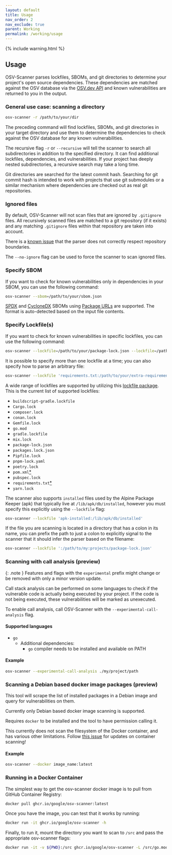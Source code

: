 ```yaml
---
layout: default
title: Usage
nav_order: 2
nav_exclude: true
parent: Working
permalink: /working/usage
---
```

{% include warning.html %}

## Usage

OSV-Scanner parses lockfiles, SBOMs, and git directories to determine your project's open source dependencies. These dependencies are matched against the OSV database via the [OSV.dev API](https://osv.dev#use-the-api) and known vulnerabilities are returned to you in the output. 

### General use case: scanning a directory

```bash
osv-scanner -r /path/to/your/dir
```

The preceding command will find lockfiles, SBOMs, and git directories in your target directory and use them to determine the dependencies to check against the OSV database for any known vulnerabilities.

The recursive flag `-r` or `--recursive` will tell the scanner to search all subdirectories in addition to the specified directory. It can find additional lockfiles, dependencies, and vulnerabilities. If your project has deeply nested subdirectories, a recursive search may take a long time. 

Git directories are searched for the latest commit hash. Searching for git commit hash is intended to work with projects that use git submodules or a similar mechanism where dependencies are checked out as real git repositories. 

### Ignored files

By default, OSV-Scanner will not scan files that are ignored by `.gitignore` files. All recursively scanned files are matched to a git repository (if it exists) and any matching `.gitignore` files within that repository are taken into account.

There is a [known issue](https://github.com/google/osv-scanner/issues/209) that the parser does not correctly respect repository boundaries.

The `--no-ignore` flag can be used to force the scanner to scan ignored files.

### Specify SBOM

If you want to check for known vulnerabilities only in dependencies in your SBOM, you can use the following command:

```bash
osv-scanner --sbom=/path/to/your/sbom.json
```

[SPDX] and [CycloneDX] SBOMs using [Package URLs] are supported. The format is
auto-detected based on the input file contents.

[SPDX]: https://spdx.dev/
[CycloneDX]: https://cyclonedx.org/
[Package URLs]: https://github.com/package-url/purl-spec

### Specify Lockfile(s)
If you want to check for known vulnerabilities in specific lockfiles, you can use the following command:

```bash
osv-scanner --lockfile=/path/to/your/package-lock.json --lockfile=/path/to/another/Cargo.lock
```

It is possible to specify more than one lockfile at a time; you can also specify how to parse an arbitrary file:

```bash
osv-scanner --lockfile 'requirements.txt:/path/to/your/extra-requirements.txt'
```

A wide range of lockfiles are supported by utilizing this [lockfile package](https://github.com/google/osv-scanner/tree/main/pkg/lockfile). This is the current list of supported lockfiles:

- `buildscript-gradle.lockfile`
- `Cargo.lock`
- `composer.lock`
- `conan.lock`
- `Gemfile.lock`
- `go.mod`
- `gradle.lockfile`
- `mix.lock`
- `package-lock.json`
- `packages.lock.json`
- `Pipfile.lock`
- `pnpm-lock.yaml`
- `poetry.lock`
- `pom.xml`[\*](https://github.com/google/osv-scanner/issues/35)
- `pubspec.lock`
- `requirements.txt`[\*](https://github.com/google/osv-scanner/issues/34)
- `yarn.lock`

The scanner also supports `installed` files used by the Alpine Package Keeper (apk) that typically live at `/lib/apk/db/installed`,
however you must specify this explicitly using the `--lockfile` flag:

```bash
osv-scanner --lockfile 'apk-installed:/lib/apk/db/installed'
```

If the file you are scanning is located in a directory that has a colon in its name,
you can prefix the path to just a colon to explicitly signal to the scanner that
it should infer the parser based on the filename:

```bash
osv-scanner --lockfile ':/path/to/my:projects/package-lock.json'
```

### Scanning with call analysis (preview)

{: .note }
Features and flags with the `experimental` prefix might change or be removed with only a minor version update.

Call stack analysis can be performed on some languages to check if the 
vulnerable code is actually being executed by your project. If the code
is not being executed, these vulnerabilities will be marked as unexecuted.

To enable call analysis, call OSV-Scanner with the `--experimental-call-analysis` flag.

#### Supported languages
- `go`
  - Additional dependencies:
    - `go` compiler needs to be installed and available on PATH

#### Example
```bash
osv-scanner --experimental-call-analysis ./my/project/path
```

### Scanning a Debian based docker image packages (preview)

This tool will scrape the list of installed packages in a Debian image and query for vulnerabilities on them.

Currently only Debian based docker image scanning is supported.

Requires `docker` to be installed and the tool to have permission calling it.

This currently does not scan the filesystem of the Docker container, and has various other limitations. Follow [this issue](https://github.com/google/osv-scanner/issues/64) for updates on container scanning!

#### Example

```bash
osv-scanner --docker image_name:latest
```

### Running in a Docker Container

The simplest way to get the osv-scanner docker image is to pull from GitHub Container Registry:

```bash
docker pull ghcr.io/google/osv-scanner:latest
```

Once you have the image, you can test that it works by running:

```bash
docker run -it ghcr.io/google/osv-scanner -h
```

Finally, to run it, mount the directory you want to scan to `/src` and pass the
appropriate osv-scanner flags:

```bash
docker run -it -v ${PWD}:/src ghcr.io/google/osv-scanner -L /src/go.mod
```